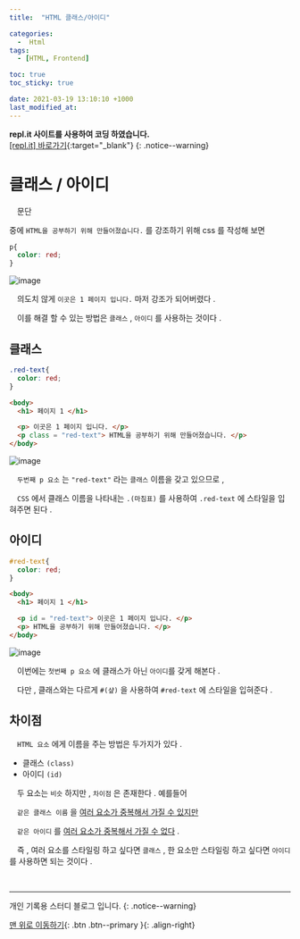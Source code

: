 ```yaml
---
title:  "HTML 클래스/아이디" 

categories:
  -  Html
tags:
  - [HTML, Frontend]

toc: true
toc_sticky: true

date: 2021-03-19 13:10:10 +1000
last_modified_at: 
---
```

**repl.it 사이트를 사용하여 코딩 하였습니다.**   
[[repl.it] 바로가기](https://replit.com/){:target="_blank"}
{: .notice--warning}

# 클래스 / 아이디

　문단 <p> 중에 `HTML을 공부하기 위해 만들어졌습니다.` 를 강조하기 위해 css 를 작성해 보면

```css
p{
  color: red;
}
```
![image](https://user-images.githubusercontent.com/50429028/111738873-7357c980-88c5-11eb-864d-66d51a1a6883.png)

　의도치 않게 `이곳은 1 페이지 입니다.` 마저 강조가 되어버렸다 .

　이를 해결 할 수 있는 방법은 `클래스` , `아이디` 를 사용하는 것이다 .

## 클래스

```css
.red-text{
  color: red;
}
```
```html
<body>
  <h1> 페이지 1 </h1>

  <p> 이곳은 1 페이지 입니다. </p>
  <p class = "red-text"> HTML을 공부하기 위해 만들어졌습니다. </p>
</body>
```

![image](https://user-images.githubusercontent.com/50429028/111739489-77d0b200-88c6-11eb-99e6-0753e0e9811c.png)

　`두번째 p 요소` 는 `"red-text"` 라는 `클래스` 이름을 갖고 있으므로 , 

　`CSS` 에서 클래스 이름을 나타내는 `.(마침표)` 를 사용하여 `.red-text` 에 스타일을 입혀주면 된다 .

## 아이디

```css
#red-text{
  color: red;
}
```
```html
<body>
  <h1> 페이지 1 </h1>

  <p id = "red-text"> 이곳은 1 페이지 입니다. </p>
  <p> HTML을 공부하기 위해 만들어졌습니다. </p>
</body>
```

![image](https://user-images.githubusercontent.com/50429028/111739947-355ba500-88c7-11eb-9c41-506c93149118.png)

　이번에는 `첫번째 p 요소` 에 클래스가 아닌 `아이디`를 갖게 해본다 .

　다만 , 클래스와는 다르게 `#(샾)` 을 사용하여 `#red-text` 에 스타일을 입혀준다 .

## 차이점

　`HTML 요소` 에게 이름을 주는 방법은 두가지가 있다 .

- 클래스 `(class)`
- 아이디 `(id)`

　두 요소는 `비슷` 하지만 , `차이점` 은 존재한다 . 예를들어

　`같은 클래스 이름` 을 <u>여러 요소가 중복해서 가질 수 있지만</u>  

　`같은 아이디` 를 <u>여러 요소가 중복해서 가질 수 없다</u> .

　즉 , 여러 요소를 스타일링 하고 싶다면 `클래스` , 한 요소만 스타일링 하고 싶다면 `아이디` 를 사용하면 되는 것이다 .

<br>

***

개인 기록용 스터디 블로그 입니다.
{: .notice--warning}

[맨 위로 이동하기](#){: .btn .btn--primary }{: .align-right}